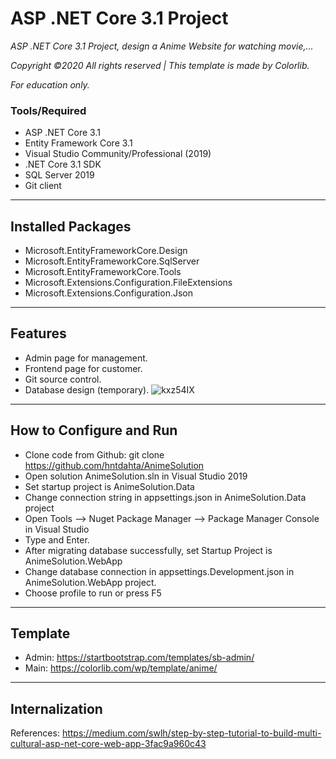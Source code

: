 # ASP .NET Core 3.1 Project
_ASP .NET Core 3.1 Project, design a Anime Website for watching movie,..._

_Copyright ©2020 All rights reserved | This template is made by Colorlib._

_For education only._
### Tools/Required
- ASP .NET Core 3.1
- Entity Framework Core 3.1
- Visual Studio Community/Professional (2019)
- .NET Core 3.1 SDK
- SQL Server 2019
- Git client
-----
## Installed Packages
- Microsoft.EntityFrameworkCore.Design
- Microsoft.EntityFrameworkCore.SqlServer
- Microsoft.EntityFrameworkCore.Tools
- Microsoft.Extensions.Configuration.FileExtensions
- Microsoft.Extensions.Configuration.Json
-----
## Features
- Admin page for management.
- Frontend page for customer.
- Git source control.
- Database design (temporary).
![kxz54IX](https://user-images.githubusercontent.com/70925557/98659669-efba2900-2376-11eb-84a9-2e6ff5cf07f0.png)
-----
## How to Configure and Run
- Clone code from Github: git clone https://github.com/hntdahta/AnimeSolution
- Open solution AnimeSolution.sln in Visual Studio 2019
- Set startup project is AnimeSolution.Data
- Change connection string in appsettings.json in AnimeSolution.Data project
- Open Tools --> Nuget Package Manager --> Package Manager Console in Visual Studio
- Type <Update-Database> and Enter.
- After migrating database successfully, set Startup Project is AnimeSolution.WebApp
- Change database connection in appsettings.Development.json in AnimeSolution.WebApp project.
- Choose profile to run or press F5
-----
## Template
- Admin: https://startbootstrap.com/templates/sb-admin/
- Main: https://colorlib.com/wp/template/anime/
-----
## Internalization
References: https://medium.com/swlh/step-by-step-tutorial-to-build-multi-cultural-asp-net-core-web-app-3fac9a960c43
